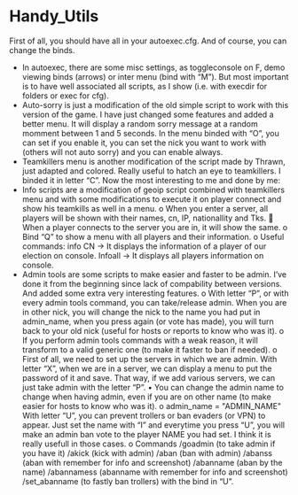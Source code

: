 # Handy_Utils
First of all, you should have all in your autoexec.cfg. And of course, you can change the binds.
-	In autoexec, there are some misc settings, as toggleconsole on F, demo viewing binds (arrows) or inter menu (bind with “M”). But most important is to have well associated all scripts, as I show (i.e. with execdir for folders or exec for cfg).
-	Auto-sorry is just a modification of the old simple script to work with this version of the game. I have just changed some features and added a better menu. It will display a random sorry message at a random momment between 1 and 5 seconds. In the menu binded with “O”, you can set if you enable it, you can set the nick you want to work with (others will not auto sorry) and you can enable always.
-	Teamkillers menu is another modification of the script made by Thrawn, just adapted and colored. Really useful to hatch an eye to teamkillers. I binded it in letter “C”.
Now the most interesting to me and done by me:
-	Info scripts are a modification of geoip script combined with teamkillers menu and with some modifications to execute it on player connect and show his teamkills as well in a menu.
  o	When you enter a server, all players will be shown with their names, cn, IP, nationallity and Tks.
    	When a player connects to the server you are in, it will show the same.
  o	Bind “Q” to show a menu with all players and their information. 
  o	Useful commands:
      info CN -> It displays the information of a player of our election on console.
      Infoall -> It displays all players information on console.
-	Admin tools are some scripts to make easier and faster to be admin. I’ve done it from the beginning since lack of compability between versions. And added some extra very interesting features.
  o	With letter “P”, or with every admin tools command, you can take/release admin. When you are in other nick, you will change the nick to the name you had put in admin_name, when you press again (or vote has made), you will turn back to your old nick (useful for hosts or reports to know who was it).
  o	If you perform admin tools commands with a weak reason, it will transform to a valid generic one (to make it faster to ban if needed).
  o	First of all, we need to set up the servers in which we are admin.
      With letter “X”, when we are in a server, we can display a menu to put the password of it and save. That way, if we add various servers, we can just take admin with the letter “P”.
      •	You can change the admin name to change when having admin, even if you are on other name (to make easier for hosts to know who was it). 
  o	admin_name = "ADMIN_NAME"
      With letter “U”, you can prevent trollers or ban evaders (or VPN) to appear. Just set the name with “I” and everytime you press “U”, you will make an admin ban vote to the player NAME you had set. I think it is really usefull in those cases.
  o	Commands
    /goadmin (to take admin if you have it)
    /akick (kick with admin)
    /aban (ban with admin)
    /abanss (aban with remember for info and screenshot)
    /abanname (aban by the name)
    /abannamess (abanname with remember for info and screenshot)
    /set_abanname (to fastly ban trollers) with the bind in “U”.
